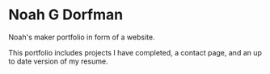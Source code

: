 # Noah G Dorfman
Noah's maker portfolio in form of a website.

This portfolio includes projects I have completed, a contact page, and an up to date version of my resume.
